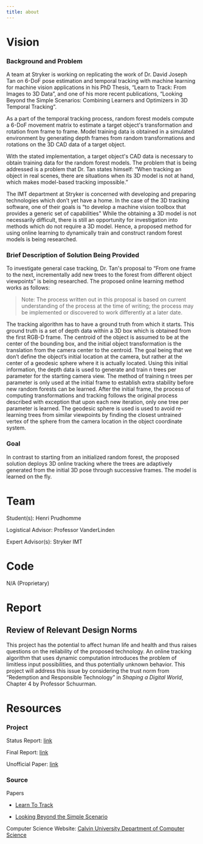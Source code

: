 ```yaml
---
title: about
---
```

# Vision
### Background and Problem
A team at Stryker is working on replicating the work of Dr. David Joseph Tan on 6-DoF pose estimation and temporal tracking with machine learning for machine vision applications in his PhD Thesis, “Learn to Track: From Images to 3D Data”, and one of his more recent publications, “Looking Beyond the Simple Scenarios: Combining Learners and Optimizers in 3D Temporal Tracking”. 

As a part of the temporal tracking process, random forest models compute a 6-DoF movement matrix to estimate a target object's transformation and rotation from frame to frame. Model training data is obtained in a simulated environment by generating depth frames from random transformations and rotations on the 3D CAD data of a target object. 

With the stated implementation, a target object's CAD data is necessary to obtain training data for the random forest models. The problem that is being addressed is a problem that Dr. Tan states himself: “When tracking an object in real scenes, there are situations when its 3D model is not at hand, which makes model-based tracking impossible.” 

The IMT department at Stryker is concerned with developing and preparing technologies which don’t yet have a home. In the case of the 3D tracking software, one of their goals is 
“to develop a machine vision toolbox that provides a generic set of capabilities"
While the obtaining a 3D model is not necessarily difficult, there is still an opportunity for investigation into methods which do not require a 3D model. Hence, a proposed method for using online learning to dynamically train and construct random forest models is being researched.

### Brief Description of Solution Being Provided
To investigate general case tracking, Dr. Tan's proposal to “From one frame to the next, incrementally add new trees to the forest from different object viewpoints” is being researched. The proposed online learning method works as follows: 

> Note: The process written out in this proposal is based on current understanding of the process at the time of writing; the process may be implemented or discovered to work differently at a later date.

The tracking algorithm has to have a ground truth from which it starts. This ground truth is a set of depth data within a 3D box which is obtained from the first RGB-D frame. The centroid of the object is assumed to be at the center of the bounding box, and the initial object transformation is the translation from the camera center to the centroid. The goal being that we don’t define the object’s initial location at the camera, but rather at the center of a geodesic sphere where it is actually located. Using this initial information, the depth data is used to generate and train n trees per parameter for the starting camera view. The method of training n trees per parameter is only used at the initial frame to establish extra stability before new random forests can be learned. After the initial frame, the process of computing transformations and tracking follows the original process described with exception that upon each new iteration, only one tree per parameter is learned. The geodesic sphere is used is used to avoid re-learning trees from similar viewpoints by finding the closest untrained vertex of the sphere from the camera location in the object coordinate system.

### Goal
In contrast to starting from an initialized random forest, the proposed solution deploys 3D online tracking where the trees are adaptively generated from the initial 3D pose through successive frames. The model is learned on the fly. 

# Team
Student(s): Henri Prudhomme

Logistical Advisor: Professor VanderLinden

Expert Advisor(s): Stryker IMT

# Code
N/A (Proprietary)

# Report
## Review of Relevant Design Norms
This project has the potential to affect human life and health and thus raises questions on the reliability of the proposed technology. An online tracking algorithm that uses dynamic computation introduces the problem of limitless input possibilities, and thus potentially unknown behavior. This project will address this issue by considering the trust norm from “Redemption and Responsible Technology” in <em>Shaping a Digital World</em>, Chapter 4 by Professor Schuurman. 

# Resources
### Project 
Status Report: [link](https://github.com/henripru/online_random_forest_decision_tree_generation/status_report.pptx)

Final Report: [link](https://github.com/henripru/online_random_forest_decision_tree_generation/final_report.pptx)

Unofficial Paper: [link](https://github.com/henripru/online_random_forest_decision_tree_generation/unofficial_paper.pdf) 

### Source

Papers
- [Learn To Track](http://mediatum.ub.tum.de/doc/1327403/886321.pdf)

- [Looking Beyond the Simple Scenario](https://ieeexplore.ieee.org/document/8007238)

Computer Science Website: [Calvin University Department of Computer Science](https://computing.calvin.edu)
